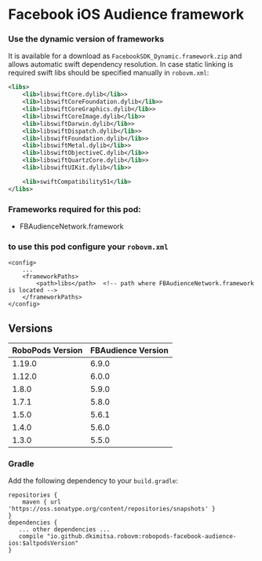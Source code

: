 # Facebook iOS Audience framework

### Use the dynamic version of frameworks
It is available for a download as `FacebookSDK_Dynamic.framework.zip` and allows automatic swift dependency resolution. In case static linking is required swift libs should be specified manually in `robovm.xml`:
```xml
<libs>
    <lib>libswiftCore.dylib</lib>>
    <lib>libswiftCoreFoundation.dylib</lib>>
    <lib>libswiftCoreGraphics.dylib</lib>>
    <lib>libswiftCoreImage.dylib</lib>>
    <lib>libswiftDarwin.dylib</lib>>
    <lib>libswiftDispatch.dylib</lib>>
    <lib>libswiftFoundation.dylib</lib>>
    <lib>libswiftMetal.dylib</lib>>
    <lib>libswiftObjectiveC.dylib</lib>>
    <lib>libswiftQuartzCore.dylib</lib>>
    <lib>libswiftUIKit.dylib</lib>>

    <lib>swiftCompatibility51</lib>
</libs>
```

### Frameworks required for this pod:
* FBAudienceNetwork.framework

### to use this pod configure your `robovm.xml`

```
<config>
    ...
    <frameworkPaths>
        <path>libs</path>  <!-- path where FBAudienceNetwork.framework is located -->
    </frameworkPaths>
</config>
```

## Versions

| RoboPods Version  | FBAudience Version  |
|-------------------|---------------------|
| 1.19.0            | 6.9.0               |
| 1.12.0            | 6.0.0               |
| 1.8.0             | 5.9.0               |
| 1.7.1             | 5.8.0               |
| 1.5.0             | 5.6.1               |
| 1.4.0             | 5.6.0               |
| 1.3.0             | 5.5.0               |

### Gradle

Add the following dependency to your `build.gradle`:

```
repositories {
    maven { url 'https://oss.sonatype.org/content/repositories/snapshots' }
}
dependencies {
   ... other dependencies ...
   compile "io.github.dkimitsa.robovm:robopods-facebook-audience-ios:$altpodsVersion"
}
```
